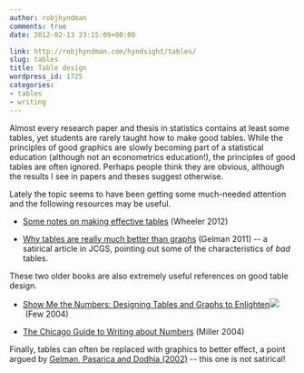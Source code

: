 ```yaml
---
author: robjhyndman
comments: true
date: 2012-02-13 23:15:09+00:00

link: http://robjhyndman.com/hyndsight/tables/
slug: tables
title: Table design
wordpress_id: 1725
categories:
- tables
- writing
---
```


Almost every research paper and thesis in statistics contains at least some tables, yet students are rarely taught how to make good tables. While the principles of good graphics are slowly becoming part of a statistical education (although not an econometrics education!), the principles of good tables are often ignored. Perhaps people think they are obvious, although the results I see in papers and theses suggest otherwise.<!-- more -->

Lately the topic seems to have been getting some much-needed attention and the following resources may be useful.




    
  * [Some notes on making effective tables](http://stats.blogoverflow.com/2012/02/some-notes-on-making-effective-tables/) (Wheeler 2012)

    
  * [Why tables are really much better than graphs](http://www.tandfonline.com/doi/abs/10.1198/jcgs.2011.09166) (Gelman 2011) -- a satirical article in JCGS, pointing out some of the characteristics of _bad_ tables.



These two older books are also extremely useful references on good table design.


    
  * [Show Me the Numbers: Designing Tables and Graphs to Enlighten](http://www.amazon.com/gp/product/0970601999/ref=as_li_ss_tl?ie=UTF8&tag=prorobjhyn-20&linkCode=as2&camp=1789&creative=390957&creativeASIN=0970601999)![](http://www.assoc-amazon.com/e/ir?t=prorobjhyn-20&l=as2&o=1&a=0970601999) (Few 2004)

    
  * [The Chicago Guide to Writing about Numbers](http://www.amazon.com/gp/product/0226526313/ref=as_li_ss_tl?ie=UTF8&tag=prorobjhyn-20&linkCode=as2&camp=1789&creative=390957&creativeASIN=0226526313) (Miller 2004)



Finally, tables can often be replaced with graphics to better effect, a point argued by [Gelman, Pasarica and Dodhia (2002)](http://www.stat.columbia.edu/~gelman/research/published/dodhia.pdf) -- this one is not satirical!
